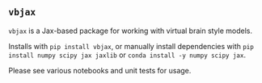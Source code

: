 ## `vbjax`

`vbjax` is a Jax-based package for working with virtual brain style models.

Installs with `pip install vbjax`, or manually install dependencies with
`pip install numpy scipy jax jaxlib` or `conda install -y numpy scipy jax`.

Please see various notebooks and unit tests for usage.

